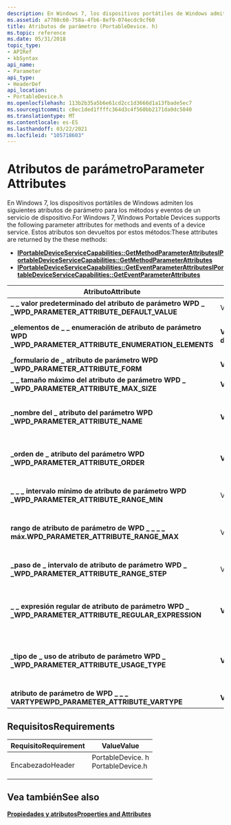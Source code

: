 ```yaml
---
description: En Windows 7, los dispositivos portátiles de Windows admiten los siguientes atributos de parámetro para los métodos y eventos de un servicio de dispositivo.
ms.assetid: a7708c60-758a-4fb6-8ef9-074ecdc9cf60
title: Atributos de parámetro (PortableDevice. h)
ms.topic: reference
ms.date: 05/31/2018
topic_type:
- APIRef
- kbSyntax
api_name:
- Parameter
api_type:
- HeaderDef
api_location:
- PortableDevice.h
ms.openlocfilehash: 113b2b35a5b6e61cd2cc1d3666d1a13fbade5ec7
ms.sourcegitcommit: c8ec1ded1ffffc364d3c4f560bb2171da0dc5040
ms.translationtype: MT
ms.contentlocale: es-ES
ms.lasthandoff: 03/22/2021
ms.locfileid: "105718603"
---
```

# <a name="parameter-attributes"></a><span data-ttu-id="279b4-103">Atributos de parámetro</span><span class="sxs-lookup"><span data-stu-id="279b4-103">Parameter Attributes</span></span>

<span data-ttu-id="279b4-104">En Windows 7, los dispositivos portátiles de Windows admiten los siguientes atributos de parámetro para los métodos y eventos de un servicio de dispositivo.</span><span class="sxs-lookup"><span data-stu-id="279b4-104">For Windows 7, Windows Portable Devices supports the following parameter attributes for methods and events of a device service.</span></span> <span data-ttu-id="279b4-105">Estos atributos son devueltos por estos métodos:</span><span class="sxs-lookup"><span data-stu-id="279b4-105">These attributes are returned by the these methods:</span></span>

-   [<span data-ttu-id="279b4-106">**IPortableDeviceServiceCapabilities::GetMethodParameterAttributes**</span><span class="sxs-lookup"><span data-stu-id="279b4-106">**IPortableDeviceServiceCapabilities::GetMethodParameterAttributes**</span></span>](/windows/desktop/api/PortableDeviceAPI/nf-portabledeviceapi-iportabledeviceservicecapabilities-getmethodparameterattributes)
-   [<span data-ttu-id="279b4-107">**IPortableDeviceServiceCapabilities::GetEventParameterAttributes**</span><span class="sxs-lookup"><span data-stu-id="279b4-107">**IPortableDeviceServiceCapabilities::GetEventParameterAttributes**</span></span>](/windows/desktop/api/PortableDeviceAPI/nf-portabledeviceapi-iportabledeviceservicecapabilities-geteventparameterattributes)




| <span data-ttu-id="279b4-108">Atributo</span><span class="sxs-lookup"><span data-stu-id="279b4-108">Attribute</span></span>                                            | <span data-ttu-id="279b4-109">VarType</span><span class="sxs-lookup"><span data-stu-id="279b4-109">VarType</span></span>         | <span data-ttu-id="279b4-110">Descripción</span><span class="sxs-lookup"><span data-stu-id="279b4-110">Description</span></span>                                                                                                                                                                                 |
|------------------------------------------------------|-----------------|---------------------------------------------------------------------------------------------------------------------------------------------------------------------------------------------|
| <span data-ttu-id="279b4-111">**\_ \_ valor predeterminado del atributo de parámetro WPD \_ \_**</span><span class="sxs-lookup"><span data-stu-id="279b4-111">**WPD\_PARAMETER\_ATTRIBUTE\_DEFAULT\_VALUE**</span></span>        | <span data-ttu-id="279b4-112">VT \_ *xxxx*</span><span class="sxs-lookup"><span data-stu-id="279b4-112">VT\_*XXXX*</span></span>      | <span data-ttu-id="279b4-113">Valor predeterminado del parámetro.</span><span class="sxs-lookup"><span data-stu-id="279b4-113">The default value of the parameter.</span></span>                                                                                                                                                         |
| <span data-ttu-id="279b4-114">**\_elementos de \_ \_ enumeración de atributo de parámetro WPD \_**</span><span class="sxs-lookup"><span data-stu-id="279b4-114">**WPD\_PARAMETER\_ATTRIBUTE\_ENUMERATION\_ELEMENTS**</span></span> | <span data-ttu-id="279b4-115">**VT \_ desconocido**</span><span class="sxs-lookup"><span data-stu-id="279b4-115">**VT\_UNKNOWN**</span></span> | <span data-ttu-id="279b4-116">Una interfaz [**IPortableDevicePropVariantCollection**](iportabledevicepropvariantcollection.md) que contiene los valores de enumeración para el parámetro.</span><span class="sxs-lookup"><span data-stu-id="279b4-116">An [**IPortableDevicePropVariantCollection**](iportabledevicepropvariantcollection.md) interface that contains the enumeration values for the parameter.</span></span>                                   |
| <span data-ttu-id="279b4-117">**\_formulario de \_ atributo de parámetro WPD \_**</span><span class="sxs-lookup"><span data-stu-id="279b4-117">**WPD\_PARAMETER\_ATTRIBUTE\_FORM**</span></span>                  | <span data-ttu-id="279b4-118">**VT \_ UI4**</span><span class="sxs-lookup"><span data-stu-id="279b4-118">**VT\_UI4**</span></span>     | <span data-ttu-id="279b4-119">Forma de valores de parámetro válidos permitidos.</span><span class="sxs-lookup"><span data-stu-id="279b4-119">The form of valid parameter values allowed.</span></span>                                                                                                                                                 |
| <span data-ttu-id="279b4-120">**\_ \_ tamaño máximo del atributo de parámetro WPD \_ \_**</span><span class="sxs-lookup"><span data-stu-id="279b4-120">**WPD\_PARAMETER\_ATTRIBUTE\_MAX\_SIZE**</span></span>             | <span data-ttu-id="279b4-121">**VT \_ UI8**</span><span class="sxs-lookup"><span data-stu-id="279b4-121">**VT\_UI8**</span></span>     | <span data-ttu-id="279b4-122">Tamaño máximo del parámetro, en bytes.</span><span class="sxs-lookup"><span data-stu-id="279b4-122">The maximum size of the parameter, in bytes .</span></span>                                                                                                                                               |
| <span data-ttu-id="279b4-123">**\_nombre del \_ atributo del parámetro WPD \_**</span><span class="sxs-lookup"><span data-stu-id="279b4-123">**WPD\_PARAMETER\_ATTRIBUTE\_NAME**</span></span>                  | <span data-ttu-id="279b4-124">**VT \_ LPWStr**</span><span class="sxs-lookup"><span data-stu-id="279b4-124">**VT\_LPWSTR**</span></span>  | <span data-ttu-id="279b4-125">Cadena que especifica el nombre descriptivo del script de un parámetro de método o evento.</span><span class="sxs-lookup"><span data-stu-id="279b4-125">A string that specifies the script-friendly name of an event or method parameter.</span></span> <span data-ttu-id="279b4-126">Los caracteres válidos son alfanuméricos a \[ -Za-z0-9 \] y ' \_ '.</span><span class="sxs-lookup"><span data-stu-id="279b4-126">Valid characters are alphanumeric \[a-zA-Z0-9\] and '\_'.</span></span>                                                 |
| <span data-ttu-id="279b4-127">**\_orden de \_ atributo del parámetro WPD \_**</span><span class="sxs-lookup"><span data-stu-id="279b4-127">**WPD\_PARAMETER\_ATTRIBUTE\_ORDER**</span></span>                 | <span data-ttu-id="279b4-128">**VT \_ UI4**</span><span class="sxs-lookup"><span data-stu-id="279b4-128">**VT\_UI4**</span></span>     | <span data-ttu-id="279b4-129">Índice de orden de parámetro basado en cero, de modo que un valor de orden de 0 corresponde al primer parámetro.</span><span class="sxs-lookup"><span data-stu-id="279b4-129">The zero-based parameter-order index, so that an order value of 0 corresponds to the first parameter.</span></span>                                                                                       |
| <span data-ttu-id="279b4-130">**\_ \_ \_ intervalo mínimo de atributo de parámetro WPD \_**</span><span class="sxs-lookup"><span data-stu-id="279b4-130">**WPD\_PARAMETER\_ATTRIBUTE\_RANGE\_MIN**</span></span>            | <span data-ttu-id="279b4-131">VT \_ *xxxx*</span><span class="sxs-lookup"><span data-stu-id="279b4-131">VT\_*XXXX*</span></span>      | <span data-ttu-id="279b4-132">El valor máximo de un parámetro con el formato del formulario de atributo de parámetro de WPD del formulario \_ \_ \_ \_ .</span><span class="sxs-lookup"><span data-stu-id="279b4-132">The maximum value for a parameter of the form WPD\_PARAMETER\_ATTRIBUTE\_FORM\_RANGE.</span></span>                                                                                                       |
| <span data-ttu-id="279b4-133">**rango de atributo de parámetro de WPD \_ \_ \_ \_ máx.**</span><span class="sxs-lookup"><span data-stu-id="279b4-133">**WPD\_PARAMETER\_ATTRIBUTE\_RANGE\_MAX**</span></span>            | <span data-ttu-id="279b4-134">VT \_ *xxxx*</span><span class="sxs-lookup"><span data-stu-id="279b4-134">VT\_*XXXX*</span></span>      | <span data-ttu-id="279b4-135">El valor mínimo para un parámetro con el formato del formulario de atributo de parámetro de WPD del formulario \_ \_ \_ \_ .</span><span class="sxs-lookup"><span data-stu-id="279b4-135">The minimum value for a parameter of the form WPD\_PARAMETER\_ATTRIBUTE\_FORM\_RANGE.</span></span>                                                                                                       |
| <span data-ttu-id="279b4-136">**\_paso de \_ intervalo de atributo de parámetro WPD \_ \_**</span><span class="sxs-lookup"><span data-stu-id="279b4-136">**WPD\_PARAMETER\_ATTRIBUTE\_RANGE\_STEP**</span></span>           | <span data-ttu-id="279b4-137">VT \_ *xxxx*</span><span class="sxs-lookup"><span data-stu-id="279b4-137">VT\_*XXXX*</span></span>      | <span data-ttu-id="279b4-138">El valor de paso para un parámetro con el formato de tipo de atributo del parámetro WPD del formulario \_ \_ \_ \_ .</span><span class="sxs-lookup"><span data-stu-id="279b4-138">The step value for a parameter of the form WPD\_PARAMETER\_ATTRIBUTE\_FORM\_RANGE.</span></span>                                                                                                          |
| <span data-ttu-id="279b4-139">**\_ \_ expresión regular de atributo de parámetro WPD \_ \_**</span><span class="sxs-lookup"><span data-stu-id="279b4-139">**WPD\_PARAMETER\_ATTRIBUTE\_REGULAR\_EXPRESSION**</span></span>   | <span data-ttu-id="279b4-140">**VT \_ LPWStr**</span><span class="sxs-lookup"><span data-stu-id="279b4-140">**VT\_LPWSTR**</span></span>  | <span data-ttu-id="279b4-141">Una expresión regular que especifica valores aceptables para los parámetros de la \_ forma \_ expresión regular del formulario de atributo de parámetro WPD \_ \_ \_ .</span><span class="sxs-lookup"><span data-stu-id="279b4-141">A regular expression that specifies acceptable values for parameters of the form WPD\_PARAMETER\_ATTRIBUTE\_FORM\_REGULAR\_EXPRESSION.</span></span>                                                      |
| <span data-ttu-id="279b4-142">**\_tipo de \_ uso de atributo de parámetro WPD \_ \_**</span><span class="sxs-lookup"><span data-stu-id="279b4-142">**WPD\_PARAMETER\_ATTRIBUTE\_USAGE\_TYPE**</span></span>           | <span data-ttu-id="279b4-143">**VT \_ UI4**</span><span class="sxs-lookup"><span data-stu-id="279b4-143">**VT\_UI4**</span></span>     | <span data-ttu-id="279b4-144">Un entero que especifica el uso de un parámetro de método, por ejemplo, in/out. Los valores válidos son del tipo de enumeración de [**tipos de uso de parámetros de WPD \_ \_ \_**](wpd-parameter-usage-types.md) .</span><span class="sxs-lookup"><span data-stu-id="279b4-144">An integer that specifies the usage of a method parameter, for example, in/out. Valid values are of the [**WPD\_PARAMETER\_USAGE\_TYPES**](wpd-parameter-usage-types.md) enumeration type.</span></span> |
| <span data-ttu-id="279b4-145">**atributo de parámetro de WPD \_ \_ \_ VARTYPE**</span><span class="sxs-lookup"><span data-stu-id="279b4-145">**WPD\_PARAMETER\_ATTRIBUTE\_VARTYPE**</span></span>               | <span data-ttu-id="279b4-146">**VT \_ UI4**</span><span class="sxs-lookup"><span data-stu-id="279b4-146">**VT\_UI4**</span></span>     | <span data-ttu-id="279b4-147">Parámetro VarType.</span><span class="sxs-lookup"><span data-stu-id="279b4-147">The parameter VarType.</span></span>                                                                                                                                                                      |



 

## <a name="requirements"></a><span data-ttu-id="279b4-148">Requisitos</span><span class="sxs-lookup"><span data-stu-id="279b4-148">Requirements</span></span>



| <span data-ttu-id="279b4-149">Requisito</span><span class="sxs-lookup"><span data-stu-id="279b4-149">Requirement</span></span> | <span data-ttu-id="279b4-150">Value</span><span class="sxs-lookup"><span data-stu-id="279b4-150">Value</span></span> |
|-------------------|---------------------------------------------------------------------------------------------|
| <span data-ttu-id="279b4-151">Encabezado</span><span class="sxs-lookup"><span data-stu-id="279b4-151">Header</span></span><br/> | <dl> <span data-ttu-id="279b4-152"><dt>PortableDevice. h</dt></span><span class="sxs-lookup"><span data-stu-id="279b4-152"><dt>PortableDevice.h</dt></span></span> </dl> |



## <a name="see-also"></a><span data-ttu-id="279b4-153">Vea también</span><span class="sxs-lookup"><span data-stu-id="279b4-153">See also</span></span>

<dl> <dt>

[<span data-ttu-id="279b4-154">**Propiedades y atributos**</span><span class="sxs-lookup"><span data-stu-id="279b4-154">**Properties and Attributes**</span></span>](properties-and-attributes.md)
</dt> </dl>

 

 




